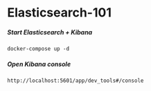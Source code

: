 # Elasticsearch-101

##### Start Elasticsearch + Kibana
```
docker-compose up -d
```
##### Open Kibana console
```
http://localhost:5601/app/dev_tools#/console
```